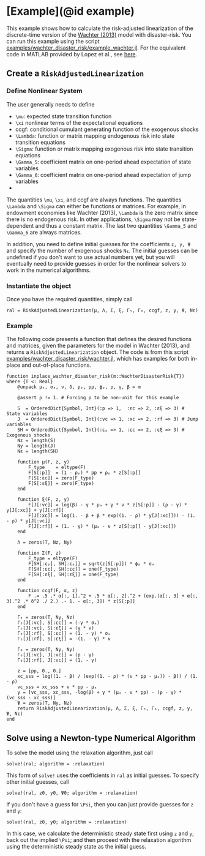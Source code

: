 # [Example](@id example)

This example shows how to calculate the risk-adjusted linearization of the
discrete-time version of the [Wachter (2013)](http://finance.wharton.upenn.edu/~jwachter/research/Wachter2013jf.pdf)
model with disaster-risk. You can run this example using the script [examples/wachter\_disaster\_risk/example_wachter.jl](https://github.com/chenwilliam77/RiskAdjustedLinearizations/tree/master/examples/wachter_disaster_risk/example_wachter.jl).
For the equivalent code in MATLAB provided by Lopez et al., see [here](https://github.com/fvazquezgrande/gen_affine/blob/master/examples/wac_disaster/genaffine_ezdis.m).

## Create a `RiskAdjustedLinearization`


### Define Nonlinear System

The user generally needs to define
- ``\mu``: expected state transition function
- ``\xi`` nonlinear terms of the expectational equations
- ccgf: conditional cumulant generating function of the exogenous shocks
- ``\Lambda``: function or matrix mapping endogenous risk into state transition equations
- ``\Sigma``: function or matrix mapping exogenous risk into state transition equations
- ``\Gamma_5``: coefficient matrix on one-period ahead expectation of state variables
- ``\Gamma_6``: coefficient matrix on one-period ahead expectation of jump variables
-

The quantities ``\mu``, ``\xi``, and ccgf are always functions. The quantities ``\Lambda`` and ``\Sigma`` can
either be functions or matrices. For example, in endowment economies like Wachter (2013), ``\Lambda`` is
the zero matrix since there is no endogenous risk. In other applications, ``\Sigma`` may not be state-dependent
and thus a constant matrix. The last two quantities ``\Gamma_5`` and ``\Gamma_6`` are always matrices.

In addition, you need to define initial guesses for the coefficients `z, y, Ψ` and specify the number of exogenous shocks `Nε`.
The initial guesses can be undefined if you don't want to use actual numbers yet, but
you will eventually need to provide guesses in order for the nonlinear solvers to work in
the numerical algorithms.


### Instantiate the object
Once you have the required quantities, simply call

```
ral = RiskAdjustedLinearization(μ, Λ, Σ, ξ, Γ₅, Γ₆, ccgf, z, y, Ψ, Nε)
```

### Example
The following code presents a function that defines the desired functions and matrices, given
the parameters for the model in Wachter (2013), and returns a `RiskAdjustedLinearization` object.
The code is from this script [examples/wachter\_disaster\_risk/wachter.jl](https://github.com/chenwilliam77/RiskAdjustedLinearizations/tree/master/examples/wachter_disaster_risk/wachter.jl), which has examples for both in-place and out-of-place functions.


```
function inplace_wachter_disaster_risk(m::WachterDisasterRisk{T}) where {T <: Real}
    @unpack μₐ, σₐ, ν, δ, ρₚ, pp, ϕₚ, ρ, γ, β = m

    @assert ρ != 1. # Forcing ρ to be non-unit for this example

    S  = OrderedDict{Symbol, Int}(:p => 1,  :εc => 2, :εξ => 3) # State variables
    J  = OrderedDict{Symbol, Int}(:vc => 1, :xc => 2, :rf => 3) # Jump variables
    SH = OrderedDict{Symbol, Int}(:εₚ => 1, :εc => 2, :εξ => 3) # Exogenous shocks
    Nz = length(S)
    Ny = length(J)
    Nε = length(SH)

    function μ(F, z, y)
        F_type    = eltype(F)
        F[S[:p]]  = (1 - ρₚ) * pp + ρₚ * z[S[:p]]
        F[S[:εc]] = zero(F_type)
        F[S[:εξ]] = zero(F_type)
    end

    function ξ(F, z, y)
        F[J[:vc]] = log(β) - γ * μₐ + γ * ν * z[S[:p]] - (ρ - γ) * y[J[:xc]] + y[J[:rf]]
        F[J[:xc]] = log(1. - β + β * exp((1. - ρ) * y[J[:xc]])) - (1. - ρ) * y[J[:vc]]
        F[J[:rf]] = (1. - γ) * (μₐ - ν * z[S[:p]] - y[J[:xc]])
    end

    Λ = zeros(T, Nz, Ny)

    function Σ(F, z)
        F_type = eltype(F)
        F[SH[:εₚ], SH[:εₚ]] = sqrt(z[S[:p]]) * ϕₚ * σₐ
        F[SH[:εc], SH[:εc]] = one(F_type)
        F[SH[:εξ], SH[:εξ]] = one(F_type)
    end

    function ccgf(F, α, z)
        F .= .5 .* α[:, 1].^2 + .5 * α[:, 2].^2 + (exp.(α[:, 3] + α[:, 3].^2 .* δ^2 ./ 2.) .- 1. - α[:, 3]) * z[S[:p]]
    end

    Γ₅ = zeros(T, Ny, Nz)
    Γ₅[J[:vc], S[:εc]] = (-γ * σₐ)
    Γ₅[J[:vc], S[:εξ]] = (γ * ν)
    Γ₅[J[:rf], S[:εc]] = (1. - γ) * σₐ
    Γ₅[J[:rf], S[:εξ]] = -(1. - γ) * ν

    Γ₆ = zeros(T, Ny, Ny)
    Γ₆[J[:vc], J[:vc]] = (ρ - γ)
    Γ₆[J[:rf], J[:vc]] = (1. - γ)

    z = [pp, 0., 0.]
    xc_sss = log((1. - β) / (exp((1. - ρ) * (ν * pp - μₐ)) - β)) / (1. - ρ)
    vc_sss = xc_sss + ν * pp - μₐ
    y = [vc_sss, xc_sss, -log(β) + γ * (μₐ - ν * pp) - (ρ - γ) * (vc_sss - xc_sss)]
    Ψ = zeros(T, Ny, Nz)
    return RiskAdjustedLinearization(μ, Λ, Σ, ξ, Γ₅, Γ₆, ccgf, z, y, Ψ, Nε)
end
```

## Solve using a Newton-type Numerical Algorithm
To solve the model using the relaxation algorithm, just call

```
solve!(ral; algorithm = :relaxation)
```

This form of `solve!` uses the coefficients in `ral` as initial guesses. To specify
other initial guesses, call

```
solve!(ral, z0, y0, Ψ0; algorithm = :relaxation)
```

If you don't have a guess for ``\Psi``, then you can just provide guesses for ``z`` and ``y``:

```
solve!(ral, z0, y0; algorithm = :relaxation)
```

In this case, we calculate the deterministic steady state first using ``z`` and ``y``;
back out the implied ``\Psi``; and then proceed with the relaxation algorithm using
the deterministic steady state as the initial guess.
